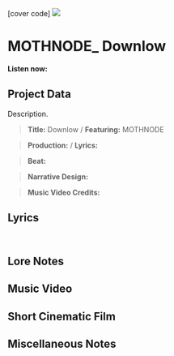 [cover code] ![](57175019_319474918741616_8502199518755923887_n.jpg)

# MOTHNODE_ Downlow

**Listen now:** 

## Project Data

Description.

> **Title:** Downlow / **Featuring:** MOTHNODE

> **Production:**  / **Lyrics:** 

> **Beat:**

> **Narrative Design:**

> **Music Video Credits:**


## Lyrics

```


```

## Lore Notes

## Music Video

## Short Cinematic Film

## Miscellaneous Notes
